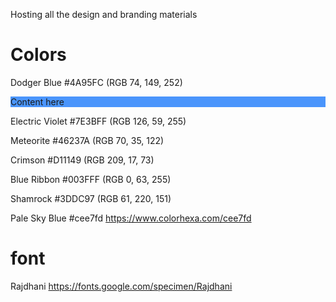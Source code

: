 Hosting all the design and branding materials

# Colors

Dodger Blue #4A95FC (RGB 74, 149, 252) <p style="background-color:#4a95fc;">Content here</p>

Electric Violet #7E3BFF (RGB 126, 59, 255)

Meteorite #46237A (RGB 70, 35, 122)

Crimson #D11149 (RGB 209, 17, 73)

Blue Ribbon #003FFF (RGB 0, 63, 255)

Shamrock #3DDC97 (RGB 61, 220, 151)


Pale Sky Blue #cee7fd https://www.colorhexa.com/cee7fd



# font

Rajdhani https://fonts.google.com/specimen/Rajdhani


